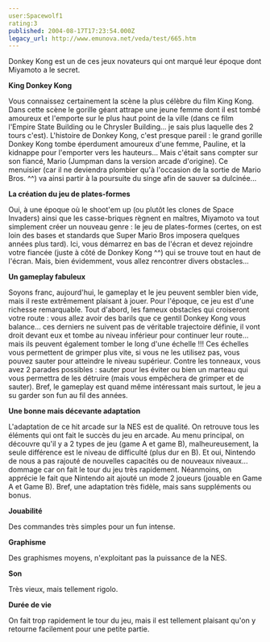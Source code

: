 ```yaml
---
user:Spacewolf1
rating:3
published: 2004-08-17T17:23:54.000Z
legacy_url: http://www.emunova.net/veda/test/665.htm
---
```

Donkey Kong est un de ces jeux novateurs qui ont marqué leur époque dont Miyamoto a le secret.  

  

**King Donkey Kong**  

Vous connaissez certainement la scène la plus célèbre du film King Kong. Dans cette scène le gorille géant attrape une jeune femme dont il est tombé amoureux et l'emporte sur le plus haut point de la ville (dans ce film l'Empire State Building ou le Chrysler Building... je sais plus laquelle des 2 tours c'est). L'histoire de Donkey Kong, c'est presque pareil : le grand gorille Donkey Kong tombe éperdument amoureux d'une femme, Pauline, et la kidnappe pour l'emporter vers les hauteurs... Mais c'était sans compter sur son fiancé, Mario (Jumpman dans la version arcade d'origine). Ce menuisier (car il ne deviendra plombier qu'à l'occasion de la sortie de Mario Bros. ^^) va ainsi partir à la poursuite du singe afin de sauver sa dulcinée...  

  

**La création du jeu de plates-formes**  

Oui, à une époque où le shoot'em up (ou plutôt les clones de Space Invaders) ainsi que les casse-briques règnent en maîtres, Miyamoto va tout simplement créer un nouveau genre : le jeu de plates-formes (certes, on est loin des bases et standards que Super Mario Bros imposera quelques années plus tard). Ici, vous démarrez en bas de l'écran et devez rejoindre votre fiancée (juste à côté de Donkey Kong ^^) qui se trouve tout en haut de l'écran. Mais, bien évidemment, vous allez rencontrer divers obstacles...  

  

**Un gameplay fabuleux**  

Soyons franc, aujourd'hui, le gameplay et le jeu peuvent sembler bien vide, mais il reste extrêmement plaisant à jouer. Pour l'époque, ce jeu est d'une richesse remarquable. Tout d'abord, les fameux obstacles qui croiseront votre route : vous allez avoir des barils que ce gentil Donkey Kong vous balance... ces derniers ne suivent pas de véritable trajectoire définie, il vont droit devant eux et tombe au niveau inférieur pour continuer leur route... mais ils peuvent également tomber le long d'une échelle !!! Ces échelles vous permettent de grimper plus vite, si vous ne les utilisez pas, vous pouvez sauter pour atteindre le niveau supérieur. Contre les tonneaux, vous avez 2 parades possibles : sauter pour les éviter ou bien un marteau qui vous permettra de les détruire (mais vous empêchera de grimper et de sauter). Bref, le gameplay est quand même intéressant mais surtout, le jeu a su garder son fun au fil des années.  

  

**Une bonne mais décevante adaptation**  

L'adaptation de ce hit arcade sur la NES est de qualité. On retrouve tous les éléments qui ont fait le succès du jeu en arcade. Au menu principal, on découvre qu'il y a 2 types de jeu (game A et game B), malheureusement, la seule différence est le niveau de difficulté (plus dur en B). Et oui, Nintendo de nous a pas rajouté de nouvelles capacités ou de nouveaux niveaux... dommage car on fait le tour du jeu très rapidement. Néanmoins, on apprécie le fait que Nintendo ait ajouté un mode 2 joueurs (jouable en Game A et Game B). Bref, une adaptation très fidèle, mais sans suppléments ou bonus.  

  

  

**Jouabilité**  

Des commandes très simples pour un fun intense.  

**Graphisme**  

Des graphismes moyens, n'exploitant pas la puissance de la NES.  

**Son**  

Très vieux, mais tellement rigolo.  

**Durée de vie**  

On fait trop rapidement le tour du jeu, mais il est tellement plaisant qu'on y retourne facilement pour une petite partie.